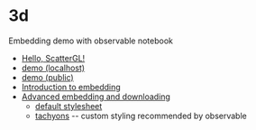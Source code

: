 
# 3d

Embedding demo with observable notebook

* [Hello, ScatterGL!](https://observablehq.com/d/378cfe37389da2f5)
* [demo (localhost)](http://localhost/~pbogden/pbogden.github.io/3d/)
* [demo (public)](https://pbogden.github.io/3d)
* [Introduction to embedding](https://observablehq.com/@observablehq/introduction-to-embedding)
* [Advanced embedding and downloading](https://observablehq.com/@observablehq/downloading-and-embedding-notebooks)
  * [default stylesheet](https://github.com/observablehq/inspector/blob/master/src/style.css)
  * [tachyons](http://tachyons.io/) -- custom styling recommended by observable
